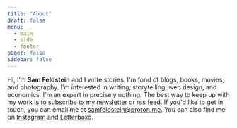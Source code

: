 ```yaml
---
title: "About"
draft: false
menu:
  - main
  - side
  - footer
pager: false
sidebar: false
---
```


Hi, I’m **Sam Feldstein** and I write stories. I'm fond of blogs, books, movies, and photography. I'm interested in writing, storytelling, web design, and economics. I'm an expert in precisely nothing. The best way to keep up with my work is to subscribe to my [newsletter](https://samfeldstein.substack.com/) or [rss feed](/index.xml). If you'd like to get in touch, you can email me at [samfeldstein@proton.me](mailto:samfeldstein@proton.me). You can also find me on [Instagram](https://www.instagram.com/seldstein/) and [Letterboxd](https://letterboxd.com/HoogoSteeglitz/).

